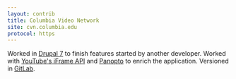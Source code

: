 ```yaml
---
layout: contrib
title: Columbia Video Network
site: cvn.columbia.edu
protocol: https
---
```



Worked in <a href="https://www.drupal.org/about/drupal-7" target="_blank">Drupal 7</a> to finish features started by another developer. Worked with <a href="https://developers.google.com/youtube/iframe_api_reference" target="_blank">YouTube's iFrame API</a> and <a href="https://www.panopto.com/" target="_blank">Panopto</a> to enrich the application. Versioned in <a href="https://about.gitlab.com/" target="_blank">GitLab</a>.
                    